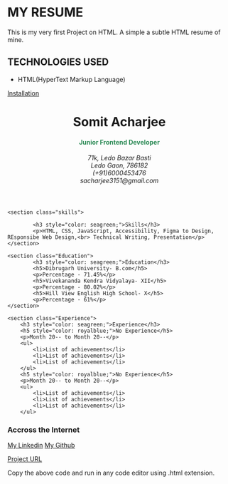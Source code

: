 # MY RESUME
This is my very first Project on HTML. A simple a subtle HTML resume of mine.

## TECHNOLOGIES USED
- HTML(HyperText Markup Language)

[Installation](Installation)
<!DOCTYPE html>
<html lang="en">
<head>
    <meta charset="UTF-8">
    <meta name="description" property="og:title" content="My Simple Resume">
  <meta name="keywords" content="Only HTML">
  <meta name="author" content="Somit Acharjee">
    <meta name="viewport" content="width=device-width, initial-scale=1.0">
    <link rel="icon" type="image/png" sizes="32x32" href="/Frontend/Project1/img/favicon-32x32.png">
    <title>My Portfolio</title>
</head>
<body style="padding-left: 50px;">
    <header>
        <h1>Somit Acharjee</h1>
        <h4 style="color: seagreen;">Junior Frontend Developer</h4>
        <address>
            71k, Ledo Bazar Basti <br>
            Ledo Gaon, 786182 <br>
            (+91)6000453476 <br>
            sacharjee3151@gmail.com <br>
        </address>
    </header>

    <section class="skills">

            <h3 style="color: seagreen;">Skills</h3>
            <p>HTML, CSS, JavaScript, Accessibility, Figma to Design, REsponsibe Web Design,<br> Technical Writing, Presentation</p>
    </section>

    <section class="Education">
            <h3 style="color: seagreen;">Education</h3>
            <h5>Dibrugarh University- B.com</h5>
            <p>Percentage - 71.45%</p>
            <h5>Vivekananda Kendra Vidyalaya- XII</h5>
            <p>Percentage - 80.02%</p>
            <h5>Hill View English High School- X</h5>
            <p>Percentage - 61%</p>
    </section>

    <section class="Experience">
        <h3 style="color: seagreen;">Experience</h3>
        <h5 style="color: royalblue;">No Experience</h5>
        <p>Month 20-- to Month 20--</p>
        <ul>
            <li>List of achievements</li>
            <li>List of achievements</li>
            <li>List of achievements</li>
        </ul>
        <h5 style="color: royalblue;">No Experience</h5>
        <p>Month 20-- to Month 20--</p>
        <ul>
            <li>List of achievements</li>
            <li>List of achievements</li>
            <li>List of achievements</li>
        </ul>
</section>

<footer>
    <h3>Accross the Internet</h3>
    <a href="http://Linkedin.in">My Linkedin</a>
    <a href="http://Github.com">My Github</a>
</footer>
</body>
</html>

[Project URL](https://github.com/adroit-sumit/Project1.git)


Copy the above code and run in any code editor using .html extension.
